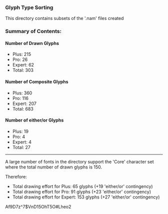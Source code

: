 ### Glyph Type Sorting

This directory contains subsets of the '.nam' files created 

### Summary of Contents: 

#### Number of Drawn Glyphs

* Plus: 215
* Pro: 26
* Expert: 62
* Total: 303

#### Number of Composite Glyphs

* Plus: 360
* Pro: 116
* Expert: 207
* Total: 683

#### Number of either/or Glyphs

* Plus: 19
* Pro: 4
* Expert: 4
* Total: 27

---

A large number of fonts in the directory support the 'Core' character set where the total number of drawn glyphs is 150.

Therefore:

* Total drawing effort for Plus: 65 glyphs (+19 'either/or' contingency)
* Total drawing effort for Pro: 91 glyphs (+23 'either/or' contingency)
* Total drawing effort for Expert: 153 glyphs (+27 'either/or' contingency)


Af9D7z^7$VnD15OhT5O#Lheo2
